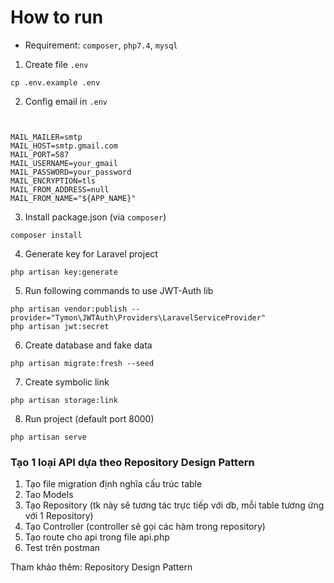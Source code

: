 # How to run

* Requirement: `composer`, `php7.4`, `mysql`

1. Create file ```.env```
```
cp .env.example .env
```

2. Config email in  ```.env```
```


MAIL_MAILER=smtp
MAIL_HOST=smtp.gmail.com
MAIL_PORT=587
MAIL_USERNAME=your_gmail
MAIL_PASSWORD=your_password
MAIL_ENCRYPTION=tls
MAIL_FROM_ADDRESS=null
MAIL_FROM_NAME="${APP_NAME}"
```

3. Install package.json (via `composer`)
```
composer install
```

4. Generate key for Laravel project
```
php artisan key:generate
```

5. Run following commands to use JWT-Auth lib
```
php artisan vendor:publish --provider="Tymon\JWTAuth\Providers\LaravelServiceProvider"
php artisan jwt:secret
```

6. Create database and fake data
```
php artisan migrate:fresh --seed
```

7. Create symbolic link
```
php artisan storage:link
```

8. Run project (default port 8000)
```
php artisan serve
```

### Tạo 1 loại API dựa theo Repository Design Pattern 
1. Tạo file migration định nghĩa cấu trúc table 
2. Tao Models 
3. Tạo Repository (tk này sẽ tương tác trực tiếp với db, mỗi table tương ứng với 1 Repository)
4. Tạo Controller (controller sẽ gọi các hàm trong repository)
5. Tạo route cho api trong file api.php
6. Test trên postman 

Tham khảo thêm: Repository Design Pattern  
